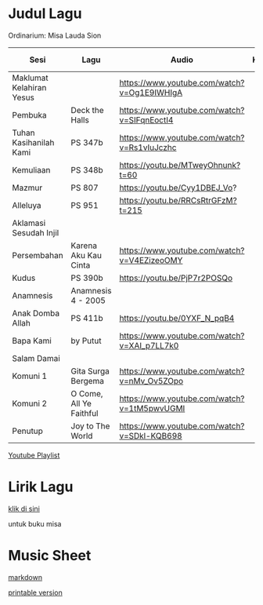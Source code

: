 # Judul Lagu

Ordinarium: Misa Lauda Sion

| Sesi                     | Lagu                    | Audio                                       | Key | Recorded Music                                   |
| ------------------------ | ----------------------- | ------------------------------------------- | --- | ------------------------------------------------ |
| Maklumat Kelahiran Yesus |                         | https://www.youtube.com/watch?v=Og1E9IWHIgA |     |                                                  |
| Pembuka                  | Deck the Halls          | https://www.youtube.com/watch?v=SIFqnEoctI4 |     | [1](https://youtu.be/BM2SuS0P6A4?feature=shared) |
| Tuhan Kasihanilah Kami   | PS 347b                 | https://www.youtube.com/watch?v=Rs1vIuJczhc |     | [1](https://www.youtube.com/watch?v=8-emLgq7Bb4) |
| Kemuliaan                | PS 348b                 | https://youtu.be/MTweyOhnunk?t=60           |     | [1](https://www.youtube.com/watch?v=bQ1fA64YqqM) |
| Mazmur                   | PS 807                  | https://youtu.be/Cyy1DBEJ_Vo?               |     |                                                  |
| Alleluya                 | PS 951                  | https://youtu.be/RRCsRtrGFzM?t=215          |     |                                                  |
| Aklamasi Sesudah Injil   |                         |                                             |     |                                                  |
| Persembahan              | Karena Aku Kau Cinta    | https://www.youtube.com/watch?v=V4EZizeoOMY |     | [1](https://www.youtube.com/watch?v=fwemsrvYjvw) |
| Kudus                    | PS 390b                 | https://youtu.be/PjP7r2POSQo                |     | [1](https://www.youtube.com/watch?v=2Biknzx1-Hs) |
| Anamnesis                | Anamnesis 4 - 2005      |                                             |     |                                                  |
| Anak Domba Allah         | PS 411b                 | https://youtu.be/0YXF_N_pqB4                |     | [1](https://www.youtube.com/watch?v=7z_qoYkF4qk) |
| Bapa Kami                | by Putut                | https://www.youtube.com/watch?v=XAI_p7LL7k0 |     | [1](https://www.youtube.com/watch?v=9kydISavdKE) |
| Salam Damai              |                         |                                             |     |                                                  |
| Komuni 1                 | Gita Surga Bergema      | https://www.youtube.com/watch?v=nMv_Ov5ZOpo |     | [1](https://www.youtube.com/watch?v=2KEdZs3vwKE) |
| Komuni 2                 | O Come, All Ye Faithful | https://www.youtube.com/watch?v=1tM5pwvUGMI |     | [1](https://www.youtube.com/watch?v=lJjfX94dh0E) |
| Penutup                  | Joy to The World        | https://www.youtube.com/watch?v=SDkl-KQB698 |     | [1](https://www.youtube.com/watch?v=MK4P29QLP1A) |

[Youtube Playlist](https://youtube.com/playlist?list=PLiUwgKtVgphbTBx6sdT2btl-sBYCWg8nB&feature=shared)

# Lirik Lagu

[klik di sini](./lirik-lagu.md)

untuk buku misa

# Music Sheet

[markdown](./music-sheet.md)

[printable version](./misa-20231225-music-sheet.pdf)
